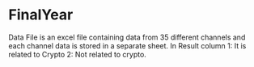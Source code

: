 # FinalYear

Data File is an excel file containing data from 35 different channels and each channel data is stored in a separate sheet. 
In Result column 1: It is related to Crypto 2: Not related to crypto.

